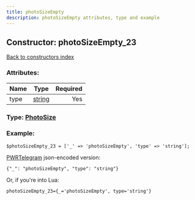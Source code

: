 ```yaml
---
title: photoSizeEmpty
description: photoSizeEmpty attributes, type and example
---
```

## Constructor: photoSizeEmpty\_23  
[Back to constructors index](index.md)



### Attributes:

| Name     |    Type       | Required |
|----------|:-------------:|---------:|
|type|[string](../types/string.md) | Yes|



### Type: [PhotoSize](../types/PhotoSize.md)


### Example:

```
$photoSizeEmpty_23 = ['_' => 'photoSizeEmpty', 'type' => 'string'];
```  

[PWRTelegram](https://pwrtelegram.xyz) json-encoded version:

```
{"_": "photoSizeEmpty", "type": "string"}
```


Or, if you're into Lua:  


```
photoSizeEmpty_23={_='photoSizeEmpty', type='string'}

```


